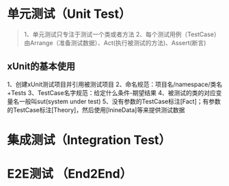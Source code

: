 # 单元测试（Unit Test）
> 1、单元测试只专注于测试一个类或者方法
> 2、每个测试用例（TestCase）由Arrange（准备测试数据）、Act(执行被测试的方法)、Assert(断言)

## xUnit的基本使用
1、创建xUnit测试项目并引用被测试项目
2、命名规范：项目名/namespace/类名+Tests
3、TestCase名字规范：给定什么条件-期望结果
4、被测试的类的对应变量名一般叫sut(system under test)
5、没有参数的TestCase标注[Fact]；有参数的TestCase标注[Theory]，然后使用[InineData]等来提供测试数据



# 集成测试（Integration Test）

# E2E测试 （End2End）

